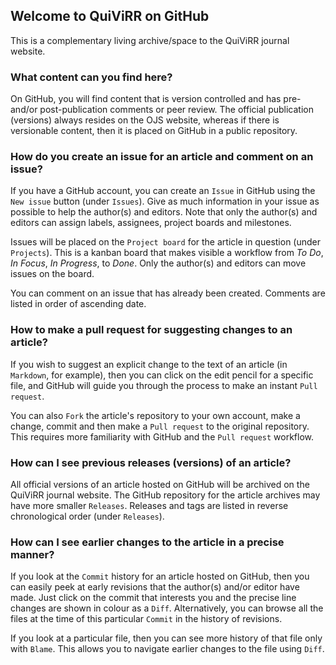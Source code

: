 ## Welcome to QuiViRR on GitHub

This is a complementary living archive/space to the QuiViRR journal website.

### What content can you find here?

On GitHub, you will find content that is version controlled and has pre- and/or post-publication comments or peer review. The official publication (versions) always resides on the OJS website, whereas if there is versionable content, then it is placed on GitHub in a public repository.

### How do you create an issue for an article and comment on an issue?

If you have a GitHub account, you can create an `Issue` in GitHub using the `New issue` button (under `Issues`). Give as much information in your issue as possible to help the author(s) and editors. Note that only the author(s) and editors can assign labels, assignees, project boards and milestones.

Issues will be placed on the `Project board` for the article in question (under `Projects`). This is a kanban board that makes visible a workflow from *To Do*, *In Focus*, *In Progress*, to *Done*. Only the author(s) and editors can move issues on the board.

You can comment on an issue that has already been created. Comments are listed in order of ascending date.

### How to make a pull request for suggesting changes to an article?

If you wish to suggest an explicit change to the text of an article (in `Markdown`, for example), then you can click on the edit pencil for a specific file, and GitHub will guide you through the process to make an instant `Pull request`.

You can also `Fork` the article's repository to your own account, make a change, commit and then make a `Pull request` to the original repository. This requires more familiarity with GitHub and the `Pull request` workflow.

### How can I see previous releases (versions) of an article?

All official versions of an article hosted on GitHub will be archived on the QuiViRR journal website. The GitHub repository for the article archives may have more smaller `Releases`. Releases and tags are listed in reverse chronological order (under `Releases`).

### How can I see earlier changes to the article in a precise manner?

If you look at the `Commit` history for an article hosted on GitHub, then you can easily peek at early revisions that the author(s) and/or editor have made. Just click on the commit that interests you and the precise line changes are shown in colour as a `Diff`. Alternatively, you can browse all the files at the time of this particular `Commit` in the history of revisions.

If you look at a particular file, then you can see more history of that file only with `Blame`. This allows you to navigate earlier changes to the file using `Diff`.